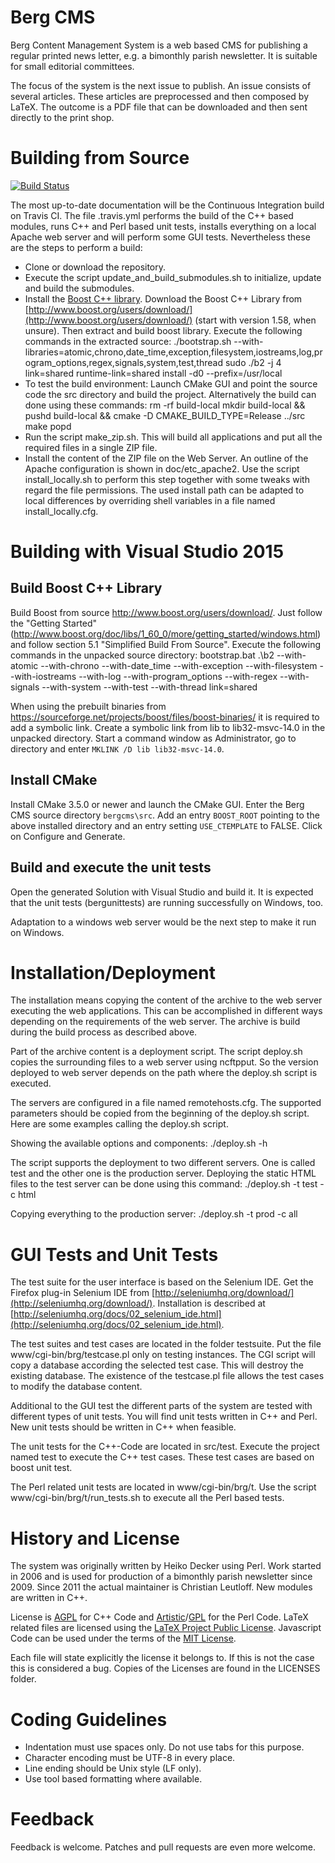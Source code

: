 Berg CMS
========

Berg Content Management System is a web based CMS for publishing a regular
printed news letter, e.g. a bimonthly parish newsletter. It is suitable
for small editorial committees.

The focus of the system is the next issue to publish. An issue consists
of several articles. These articles are preprocessed and then composed
by LaTeX. The outcome is a PDF file that can be downloaded and then
sent directly to the print shop.


Building from Source
====================

[![Build Status](https://travis-ci.org/leutloff/bergcms.png)](https://travis-ci.org/leutloff/bergcms)

The most up-to-date documentation will be the Continuous Integration build
on Travis CI. The file .travis.yml performs the build of the C++ based
modules, runs C++ and Perl based unit tests, installs everything on a
local Apache web server and will perform some GUI tests. Nevertheless these
are the steps to perform a build:

- Clone or download the repository.
- Execute the script update_and_build_submodules.sh to initialize, update and
  build the submodules.
- Install the [Boost C++ library](http://boost.org). Download the Boost C++ Library from
  [http://www.boost.org/users/download/](http://www.boost.org/users/download/)
  (start with version 1.58, when unsure). Then extract and build boost library.
  Execute the following commands in the extracted source:
      ./bootstrap.sh --with-libraries=atomic,chrono,date_time,exception,filesystem,iostreams,log,program_options,regex,signals,system,test,thread
      sudo ./b2 -j 4 link=shared runtime-link=shared install -d0 --prefix=/usr/local
- To test the build environment:
  Launch CMake GUI and point the source code the src directory and
  build the project. Alternatively the build can done using these commands:
      rm -rf build-local
      mkdir build-local && pushd build-local && cmake -D CMAKE_BUILD_TYPE=Release ../src
      make
      popd
- Run the script make_zip.sh. This will build all applications and put all
  the required files in a single ZIP file.
- Install the content of the ZIP file on the Web Server. An outline of the
  Apache configuration is shown in doc/etc_apache2. Use the script
  install_locally.sh to perform this step together with some tweaks with
  regard the file permissions. The used install path can be adapted to
  local differences by overriding shell variables in a file named
  install_locally.cfg.


Building with Visual Studio 2015
================================

Build Boost C++ Library
-----------------------

Build Boost from source http://www.boost.org/users/download/. Just follow the
"Getting Started"
(http://www.boost.org/doc/libs/1_60_0/more/getting_started/windows.html)
and follow section 5.1 "Simplified Build From Source". Execute the following
commands in the unpacked source directory:
    bootstrap.bat
    .\b2 --with-atomic --with-chrono --with-date_time  --with-exception --with-filesystem --with-iostreams --with-log --with-program_options --with-regex --with-signals --with-system --with-test --with-thread link=shared

When using the prebuilt binaries from
https://sourceforge.net/projects/boost/files/boost-binaries/ it is required
to add a symbolic link.
Create a symbolic link from lib to lib32-msvc-14.0 in the unpacked
directory. Start a command window as Administrator, go to directory and
enter `MKLINK /D lib lib32-msvc-14.0`.

Install CMake
-------------
Install CMake 3.5.0 or newer and launch the CMake GUI. Enter the Berg
CMS source directory `bergcms\src`. Add an entry `BOOST_ROOT`
pointing to the above installed directory and an entry setting
`USE_CTEMPLATE` to FALSE. Click on Configure and
Generate.

Build and execute the unit tests
--------------------------------

Open the generated Solution with Visual Studio and build it. It
is expected that the unit tests (bergunittests) are running successfully
on Windows, too.

Adaptation to a windows web server would be the next step to make it run on
Windows.


Installation/Deployment
=======================

The installation means copying the content of the archive to the web server
executing the web applications. This can be accomplished in different ways depending
on the requirements of the web server. The archive is build during the build
process as described above.

Part of the archive content is a deployment script. The script deploy.sh copies
the surrounding files to a web server using ncftpput. So the version deployed
to web server depends on the path where the deploy.sh script is executed.

The servers are configured in a file named remotehosts.cfg. The supported
parameters should be copied from the beginning of the deploy.sh script. Here are
some examples calling the deploy.sh script.

Showing the available options and components:
    ./deploy.sh -h

The script supports the deployment to two different servers. One is called test
and the other one is the production server. Deploying the static HTML files to
the test server can be done using this command:
    ./deploy.sh -t test -c html

Copying everything to the production server:
    ./deploy.sh -t prod -c all


GUI Tests and Unit Tests
========================

The test suite for the user interface is based on the Selenium IDE.
Get the Firefox plug-in Selenium IDE
from [http://seleniumhq.org/download/](http://seleniumhq.org/download/).
Installation is described at
[http://seleniumhq.org/docs/02_selenium_ide.html](http://seleniumhq.org/docs/02_selenium_ide.html).

The test suites and test cases are located in the folder testsuite.
Put the file www/cgi-bin/brg/testcase.pl only on testing instances.
The CGI script will copy a database according the selected test case.
This will destroy the existing database. The existence of the testcase.pl
file allows the test cases to modify the database content.

Additional to the GUI test the different parts of the system are tested with
different types of unit tests. You will find unit tests written in C++ and
Perl. New unit tests should be written in C++ when feasible.

The unit tests for the C++-Code are located in src/test. Execute the project
named test to execute the C++ test cases. These test cases are based on
boost unit test.

The Perl related unit tests are located in www/cgi-bin/brg/t. Use the script
www/cgi-bin/brg/t/run_tests.sh to execute all the Perl based tests.


History and License
===================

The system was originally written by Heiko Decker using Perl. Work started
in 2006 and is used for production of a bimonthly parish newsletter since 2009.
Since 2011 the actual maintainer is Christian Leutloff. New modules are
written in C++.

License is [AGPL](https://www.gnu.org/licenses/agpl-3.0) for C++ Code and
[Artistic](http://www.perlfoundation.org/artistic_license_2_0)/[GPL](https://www.gnu.org/licenses/gpl-3.0)
for the Perl Code.
LaTeX related files are licensed using the [LaTeX Project Public License](http://www.latex-project.org/lppl/lppl-1-3c.html).
Javascript Code can be used under the terms of the [MIT License](https://en.wikipedia.org/wiki/MIT_License).

Each file will state explicitly the license it belongs to.
If this is not the case this is considered a bug.
Copies of the Licenses are found in the LICENSES folder.


Coding Guidelines
=================

- Indentation must use spaces only. Do not use tabs for this purpose.
- Character encoding must be UTF-8 in every place.
- Line ending should be Unix style (LF only).
- Use tool based formatting where available.


Feedback
========

Feedback is welcome. Patches and pull requests are even more welcome.
